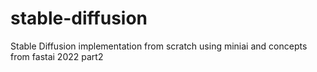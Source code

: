 # stable-diffusion
Stable Diffusion implementation from scratch using miniai and concepts from fastai 2022 part2
